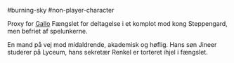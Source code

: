 #burning-sky #non-player-character

Proxy for [Gallo](./Gallo.md)
Fængslet for deltagelse i et komplot mod kong Steppengard, men befriet af spelunkerne.

En mand på vej mod midaldrende, akademisk og høflig.
Hans søn Jineer studerer på Lyceum, hans sekretær Renkel er torteret ihjel i fængslet.
